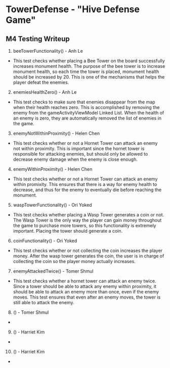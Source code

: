 # TowerDefense - "Hive Defense Game"

## M4 Testing Writeup

1. beeTowerFunctionality() - Anh Le
* This test checks whether placing a Bee Tower on the board successfully increases monument health.
The purpose of the bee tower is to increase monument health, so each time the tower is placed, monument
health should be increased by 20. This is one of the mechanisms that helps the player defeat the enemies.

2. enemiesHealthZero() - Anh Le
* This test checks to make sure that enemies disappear from the map when their health reaches zero. This
is accomplished by removing the enemy from the gameActivityViewModel Linked List. When the health of an
enemy is zero, they are automatically removed the list of enemies in the game.

3. enemyNotWithinProximity() - Helen Chen
* This test checks whether or not a Hornet Tower can attack an enemy not within proximity. This is
important since the hornet tower is responsible for attacking enemies, but should only be allowed to
decrease enemy damage when the enemy is close enough.

4. enemyWithinProximity() - Helen Chen
* This test checks whether or not a Hornet Tower can attack an enemy within promixity. This ensures that
there is a way for enemy health to decrease, and thus for the enemy to eventually die before reaching
the monument.

5. waspTowerFunctionality() - Ori Yoked
* This test checks whether placing a Wasp Tower generates a coin or not. The Wasp Tower is the only way
the player can gain money throughout the game to purchase more towers, so this functionality is extremely
important. Placing the tower should generate a coin.

6. coinFunctionality() - Ori Yoked
* This test checks whether or not collecting the coin increases the player money. After the wasp tower
generates the coin, the user is in charge of collecting the coin so the player money actually increases.

7. enemyAttackedTwice() - Tomer Shmul
* This test checks whether a hornet tower can attack an enemy twice. Since a tower should be able to attack
any enemy within proximity, it should be able to attack an enemy more than once, even if the enemy moves.
This test ensures that even after an enemy moves, the tower is still able to attack the enemy.

8. () - Tomer Shmul
*

9. () - Harriet Kim
* 

10. () - Harriet Kim
*